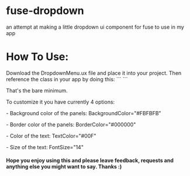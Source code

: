 # fuse-dropdown
an attempt at making a little dropdown ui component for fuse to use in my app

<h1>How To Use:</h1>
Download the DropdownMenu.ux file and place it into your project. Then reference the class in your app by doing this:
```
<DropdownMenu ListItems="{your list of items}" />
```
<p>That's the bare minimum.</p>
To customize it you have currently 4 options:
<p>- Background color of the panels: BackgroundColor="#FBFBFB"</p>
<p>- Border color of the panels: BorderColor="#000000"</p>
<p>- Color of the text: TextColor="#00F"</p>
<p>- Size of the text: FontSize="14"</p>

<h4>Hope you enjoy using this and please leave feedback, requests and anything else you might want to say. Thanks :)</h4>

